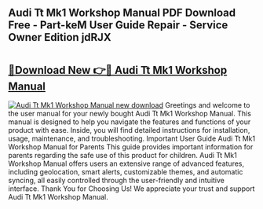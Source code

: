 ## Audi Tt Mk1 Workshop Manual PDF Download Free - Part-keM User Guide Repair - Service Owner Edition jdRJX

# <h2><a href="http://cf22379.oget.top/?id=Audi+Tt+Mk1+Workshop+Manual">🔗Download New 👉🔴 Audi Tt Mk1 Workshop Manual</a></h2>

[![Audi Tt Mk1 Workshop Manual new download](https://i.imgur.com/5g1atiW.png)](http://cf22379.oget.top/?id=Audi+Tt+Mk1+Workshop+Manual)
Greetings and welcome to the user manual for your newly bought Audi Tt Mk1 Workshop Manual. This manual is designed to help you navigate the features and functions of your product with ease. Inside, you will find detailed instructions for installation, usage, maintenance, and troubleshooting. Important User Guide Audi Tt Mk1 Workshop Manual for Parents This guide provides important information for parents regarding the safe use of this product for children. Audi Tt Mk1 Workshop Manual offers users an extensive range of advanced features, including geolocation, smart alerts, customizable themes, and automatic syncing, all easily controlled through the user-friendly and intuitive interface. Thank You for Choosing Us! We appreciate your trust and support Audi Tt Mk1 Workshop Manual.
